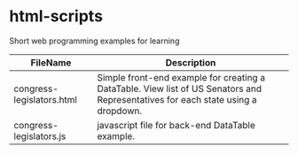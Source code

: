 # html-scripts
Short web programming examples for learning

FileName      | Description
------------- | -------------  
congress-legislators.html | Simple front-end example for creating a DataTable.  View list of US Senators and Representatives for each state using a dropdown.  
congress-legislators.js | javascript file for back-end DataTable example.









